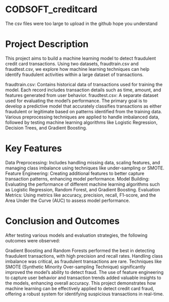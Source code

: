 # CODSOFT_creditcard
The csv files were too large to upload in the github hope you understand
# Project Description
This project aims to build a machine learning model to detect fraudulent credit card transactions. Using two datasets, fraudtrain.csv and fraudtest.csv, we explore how machine learning techniques can help identify fraudulent activities within a large dataset of transactions.

fraudtrain.csv: Contains historical data of transactions used for training the model. Each record includes transaction details such as time, amount, and features generated from user behavior.
fraudtest.csv: A separate dataset used for evaluating the model’s performance.
The primary goal is to develop a predictive model that accurately classifies transactions as either fraudulent or legitimate based on patterns identified from the training data. Various preprocessing techniques are applied to handle imbalanced data, followed by testing machine learning algorithms like Logistic Regression, Decision Trees, and Gradient Boosting.

# Key Features
Data Preprocessing: Includes handling missing data, scaling features, and managing class imbalance using techniques like under-sampling or SMOTE.
Feature Engineering: Creating additional features to better capture transaction patterns, enhancing model performance.
Model Building: Evaluating the performance of different machine learning algorithms such as Logistic Regression, Random Forest, and Gradient Boosting.
Evaluation Metrics: Using metrics like accuracy, precision, recall, F1-score, and the Area Under the Curve (AUC) to assess model performance.
# Conclusion and Outcomes
After testing various models and evaluation strategies, the following outcomes were observed:

Gradient Boosting and Random Forests performed the best in detecting fraudulent transactions, with high precision and recall rates.
Handling class imbalance was critical, as fraudulent transactions are rare. Techniques like SMOTE (Synthetic Minority Over-sampling Technique) significantly improved the model’s ability to detect fraud.
The use of feature engineering to capture user behavior and transaction trends added valuable insights to the models, enhancing overall accuracy.
This project demonstrates how machine learning can be effectively applied to detect credit card fraud, offering a robust system for identifying suspicious transactions in real-time.
